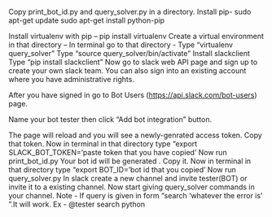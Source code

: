 Copy print_bot_id.py and query_solver.py in  a directory.
Install pip-
    sudo apt-get update
    sudo apt-get install python-pip

Install virtualenv with pip –
    pip install virtualenv
Create a virtual environment in that directory – 
    In terminal go to that directory -
    Type “virtualenv query_solver”
    Type “source query_solver/bin/activate”
Install slackclient
    Type “pip install slackclient”
Now go to slack web API page and sign up to create your own slack team. You can also sign into an existing account where you have administrative rights.

After you have signed in go to Bot Users (https://api.slack.com/bot-users) page.

Name your bot tester then click “Add bot integration” button.

The page will reload and you will see a newly-genrated access token. Copy that token.
Now in terminal in that directory type “export SLACK_BOT_TOKEN=’paste token that you have copied’
Now run print_bot_id.py
Your bot id will be generated . Copy it.
Now in terminal in that directory type “export BOT_ID=’bot id that you copied’
Now run query_solver.py
In slack create a new channel and invite tester(BOT) or invite it to a existing channel.
Now start giving query_solver commands in your channel.
Note - If query is given in form “search ‘whatever the error is’ ”.It will work.
Ex - @tester search python
